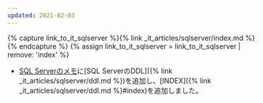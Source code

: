 ```yaml
---
updated: 2021-02-03
---
```

{% capture link_to_it_sqlserver %}{% link _it_articles/sqlserver/index.md %}{% endcapture %}
{% assign link_to_it_sqlserver = link_to_it_sqlserver | remove: 'index' %}

- [SQL Serverのメモ]({{link_to_it_sqlserver}})に[SQL ServerのDDL]({% link _it_articles/sqlserver/ddl.md %})を追加し、[INDEX]({% link _it_articles/sqlserver/ddl.md %}#index)を追加しました。
